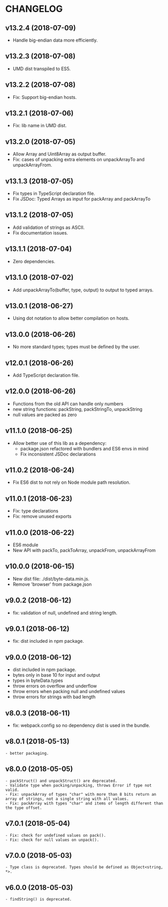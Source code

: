 # CHANGELOG

## v13.2.4 (2018-07-09)
- Handle big-endian data more efficiently.

## v13.2.3 (2018-07-08)
- UMD dist transpiled to ES5.

## v13.2.2 (2018-07-08)
- Fix: Support big-endian hosts.

## v13.2.1 (2018-07-06)
- Fix: lib name in UMD dist.

## v13.2.0 (2018-07-05)
- Allow Array and Uint8Array as output buffer.
- Fix: cases of unpacking extra elements on unpackArrayTo and unpackArrayFrom.

## v13.1.3 (2018-07-05)
- Fix types in TypeScript declaration file.
- Fix JSDoc: Typed Arrays as input for packArray and packArrayTo

## v13.1.2 (2018-07-05)
- Add validation of strings as ASCII.
- Fix documentation issues.

## v13.1.1 (2018-07-04)
- Zero dependencies.

## v13.1.0 (2018-07-02)
- Add unpackArrayTo(buffer, type, output) to output to typed arrays.

## v13.0.1 (2018-06-27)
- Using dot notation to allow better compilation on hosts.

## v13.0.0 (2018-06-26)
- No more standard types; types must be defined by the user.

## v12.0.1 (2018-06-26)
- Add TypeScript declaration file.

## v12.0.0 (2018-06-26)
- Functions from the old API can handle only numbers
- new string functions: packString, packStringTo, unpackString
- null values are packed as zero

## v11.1.0 (2018-06-25)
- Allow better use of this lib as a dependency:
	- package.json refactored with bundlers and ES6 envs in mind
	- Fix inconsistent JSDoc declarations

## v11.0.2 (2018-06-24)
- Fix ES6 dist to not rely on Node module path resolution.

## v11.0.1 (2018-06-23)
- Fix: type declarations
- Fix: remove unused exports

## v11.0.0 (2018-06-22)
- ES6 module
- New API with packTo, packToArray, unpackFrom, unpackArrayFrom

## v10.0.0 (2018-06-15)
- New dist file: ./dist/byte-data.min.js.
- Remove 'browser' from package.json

## v9.0.2 (2018-06-12)
- fix: validation of null, undefined and string length.

## v9.0.1 (2018-06-12)
- fix: dist included in npm package.

## v9.0.0 (2018-06-12)
- dist included in npm package.
- bytes only in base 10 for input and output
- types in byteData.types
- throw errors on overflow and underflow
- throw errors when packing null and undefined values
- throw errors for strings with bad length

## v8.0.3 (2018-06-11)
- fix: webpack.config so no dependency dist is used in the bundle.

## v8.0.1 (2018-05-13)
	- better packaging.

## v8.0.0 (2018-05-05)
	- packStruct() and unpackStruct() are deprecated.
	- Validate type when packing/unpacking, throws Error if type not valid.
	- Fix: unpackArray of types "char" with more than 8 bits return an array of strings, not a single string with all values.
	- Fix: packArray with types "char" and items of length different than the type offset.

## v7.0.1 (2018-05-04)
	- Fix: check for undefined values on pack().
	- Fix: check for null values on unpack().

## v7.0.0 (2018-05-03)
	- Type class is deprecated. Types should be defined as Object<string, *>.

## v6.0.0 (2018-05-03)
	- findString() is deprecated.